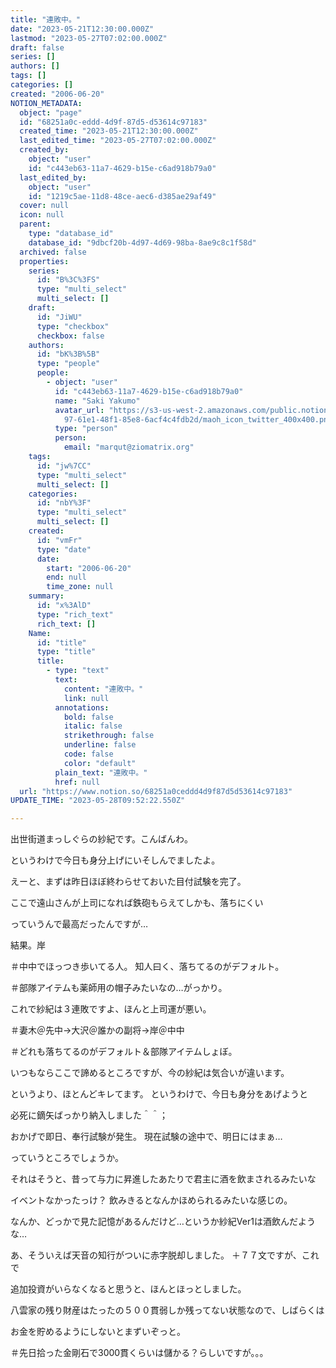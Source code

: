 ```yaml
---
title: "連敗中。"
date: "2023-05-21T12:30:00.000Z"
lastmod: "2023-05-27T07:02:00.000Z"
draft: false
series: []
authors: []
tags: []
categories: []
created: "2006-06-20"
NOTION_METADATA:
  object: "page"
  id: "68251a0c-eddd-4d9f-87d5-d53614c97183"
  created_time: "2023-05-21T12:30:00.000Z"
  last_edited_time: "2023-05-27T07:02:00.000Z"
  created_by:
    object: "user"
    id: "c443eb63-11a7-4629-b15e-c6ad918b79a0"
  last_edited_by:
    object: "user"
    id: "1219c5ae-11d8-48ce-aec6-d385ae29af49"
  cover: null
  icon: null
  parent:
    type: "database_id"
    database_id: "9dbcf20b-4d97-4d69-98ba-8ae9c8c1f58d"
  archived: false
  properties:
    series:
      id: "B%3C%3FS"
      type: "multi_select"
      multi_select: []
    draft:
      id: "JiWU"
      type: "checkbox"
      checkbox: false
    authors:
      id: "bK%3B%5B"
      type: "people"
      people:
        - object: "user"
          id: "c443eb63-11a7-4629-b15e-c6ad918b79a0"
          name: "Saki Yakumo"
          avatar_url: "https://s3-us-west-2.amazonaws.com/public.notion-static.com/3ad1c4\
            97-61e1-48f1-85e8-6acf4c4fdb2d/maoh_icon_twitter_400x400.png"
          type: "person"
          person:
            email: "marqut@ziomatrix.org"
    tags:
      id: "jw%7CC"
      type: "multi_select"
      multi_select: []
    categories:
      id: "nbY%3F"
      type: "multi_select"
      multi_select: []
    created:
      id: "vmFr"
      type: "date"
      date:
        start: "2006-06-20"
        end: null
        time_zone: null
    summary:
      id: "x%3AlD"
      type: "rich_text"
      rich_text: []
    Name:
      id: "title"
      type: "title"
      title:
        - type: "text"
          text:
            content: "連敗中。"
            link: null
          annotations:
            bold: false
            italic: false
            strikethrough: false
            underline: false
            code: false
            color: "default"
          plain_text: "連敗中。"
          href: null
  url: "https://www.notion.so/68251a0ceddd4d9f87d5d53614c97183"
UPDATE_TIME: "2023-05-28T09:52:22.550Z"

---
```

<link rel="stylesheet" href="https://cdn.jsdelivr.net/npm/katex@0.16.2/dist/katex.min.css" integrity="sha384-bYdxxUwYipFNohQlHt0bjN/LCpueqWz13HufFEV1SUatKs1cm4L6fFgCi1jT643X" crossorigin="anonymous">


出世街道まっしぐらの紗紀です。こんばんわ。


というわけで今日も身分上げにいそしんでましたよ。


えーと、まずは昨日ほぼ終わらせておいた目付試験を完了。


ここで遠山さんが上司になれば鉄砲もらえてしかも、落ちにくい


っていうんで最高だったんですが…


結果。岸


＃中中でほっつき歩いてる人。 知人曰く、落ちてるのがデフォルト。


＃部隊アイテムも薬師用の帽子みたいなの…がっかり。


これで紗紀は３連敗ですよ、ほんと上司運が悪い。


＃妻木＠先中→大沢＠誰かの副将→岸＠中中


＃どれも落ちてるのがデフォルト＆部隊アイテムしょぼ。


いつもならここで諦めるところですが、今の紗紀は気合いが違います。


というより、ほとんどキレてます。 というわけで、今日も身分をあげようと


必死に鏑矢ばっかり納入しました＾＾；


おかげで即日、奉行試験が発生。 現在試験の途中で、明日にはまぁ…


っていうところでしょうか。


それはそうと、昔って与力に昇進したあたりで君主に酒を飲まされるみたいな


イベントなかったっけ？ 飲みきるとなんかほめられるみたいな感じの。


なんか、どっかで見た記憶があるんだけど…というか紗紀Ver1は酒飲んだような…


あ、そういえば天音の知行がついに赤字脱却しました。 ＋７７文ですが、これで


追加投資がいらなくなると思うと、ほんとほっとしました。


八雲家の残り財産はたったの５００貫弱しか残ってない状態なので、しばらくは


お金を貯めるようにしないとまずいぞっと。


＃先日拾った金剛石で3000貫くらいは儲かる？らしいですが。。。

